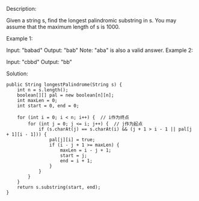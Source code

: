 Description:

Given a string s, find the longest palindromic substring in s. You may assume that the maximum length of s is 1000.

Example 1:

Input: "babad"
Output: "bab"
Note: "aba" is also a valid answer.
Example 2:

Input: "cbbd"
Output: "bb"



Solution:


```
public String longestPalindrome(String s) {
    int n = s.length();
    boolean[][] pal = new boolean[n][n];
    int maxLen = 0;
    int start = 0, end = 0;
    
    for (int i = 0; i < n; i++) {  // i作为终点 
        for (int j = 0; j <= i; j++) {  // j作为起点
            if (s.charAt(j) == s.charAt(i) && (j + 1 > i - 1 || pal[j + 1][i - 1])) {
                pal[j][i] = true;
                if (i - j + 1 >= maxLen) {
                    maxLen = i - j + 1;
                    start = j;
                    end = i + 1;
                }
            }
        }
    } 
    return s.substring(start, end);
}
```